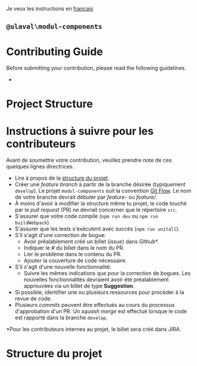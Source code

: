 Je veux les instructions en [français](#fr)

## `@ulaval\modul-components`
# Contributing Guide

Before submitting your contribution, please read the following guidelines.

-

# Project Structure

# <a name="fr"></a>Instructions à suivre pour les contributeurs

Avant de soumettre votre contribution, veuillez prendre note de ces quelques lignes directrices.

- Lire à propos de la [structure du projet](#psfr).
- Créer une *feature branch* à partir de la branche désirée (typiquement `develop`). Le projet `modul-components` suit la convention [Git Flow](http://nvie.com/posts/a-successful-git-branching-model/). Le nom de votre branche devrait débuter par *feature-* ou *feature/*.
- À moins d'avoir à modifier la structure même tu projet, le code touché par le *pull request* (PR) ne devrait concerner que le répertoire `src`.
- S'assurer que votre code compile (`npm run dev` ou `npm run buildWebpack`).
- S'assurer que les tests s'exécutent avec succès (`npm run unitall`).
- S'il s'agit d'une correction de bogue:
    - Avoir préalablement créé un billet (*issue*) dans Github*.
    - Indiquer le # du billet dans le nom du PR.
    - Lier le problème dans le contenu du PR.
    - Ajouter la couverture de code nécessaire.
- S'il s'agit d'une nouvelle fonctionnalité:
    - Suivre les mêmes indications que pour la correction de bogues. Les nouvelles fonctionnalités devraient avoir été préalablement approuvées via un billet de type **Suggestion**.
- Si possible, identifier une ou plusieurs ressources pour procéder à la revue de code.
- Plusieurs *commits* peuvent être effectués au cours du processus d'approbation d'un PR. Un *squash merge* est effectué lorsque le code est rapporté dans la branche `develop`.

*Pour les contributeurs internes au projet, le billet sera créé dans JIRA.

# <a name="psfr"></a>Structure du projet
